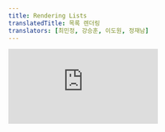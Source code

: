 ```yaml
---
title: Rendering Lists
translatedTitle: 목록 렌더링
translators: [최민정, 강승훈, 이도원, 정재남]
---
```


<iframe 
  style={{aspectRatio: 1.7778, width: '100%'}} 
  src="https://www.youtube.com/embed/playlist?list=PLjQV3hketAJkh6BEl0n4PDS_2fBd0cS9v&index=13"
  title="YouTube video player" 
  frameBorder="0" 
/>
<Intro>

You will often want to display multiple similar components from a collection of data. You can use the [JavaScript array methods](https://developer.mozilla.org/docs/Web/JavaScript/Reference/Global_Objects/Array#) to manipulate an array of data. On this page, you'll use [`filter()`](https://developer.mozilla.org/docs/Web/JavaScript/Reference/Global_Objects/Array/filter) and [`map()`](https://developer.mozilla.org/docs/Web/JavaScript/Reference/Global_Objects/Array/map) with React to filter and transform your array of data into an array of components.
<Trans>데이터 모음에서 유사한 컴포넌트를 여러 개 표시하고 싶을 때가 많습니다. [JavaScript 배열 메서드]((https://developer.mozilla.org/docs/Web/JavaScript/Reference/Global_Objects/Array#))를 사용해 데이터 배열을 조작할 수 있습니다. 이 페이지에서는 React에서 [`filter()`](https://developer.mozilla.org/docs/Web/JavaScript/Reference/Global_Objects/Array/filter)와 [`map()`](https://developer.mozilla.org/docs/Web/JavaScript/Reference/Global_Objects/Array/map)을 사용해 데이터 배열을 필터링하고 컴포넌트 배열로 변환하겠습니다.</Trans>
</Intro>

<YouWillLearn>

* How to render components from an array using JavaScript's `map()`
* How to render only specific components using JavaScript's `filter()`
* When and why to use React keys

<TransBlock> 
- JavaScript의 `map()`을 사용하여 배열에서 컴포넌트를 렌더링하는 방법
- JavaScript의 `filter()`를 사용해 특정 컴포넌트만 렌더링하는 방법
- React에서 key를 사용하는 경우와 그 이유
</TransBlock>

</YouWillLearn>

## Rendering data from arrays <Trans>배열에서 데이터 렌더링하기</Trans> {/*rendering-data-from-arrays*/}

Say that you have a list of content.
<Trans>다음과 같은 콘텐츠 목록이 있다고 가정해 보겠습니다.</Trans>
```js
<ul>
  <li>Creola Katherine Johnson: mathematician</li>
  <li>Mario José Molina-Pasquel Henríquez: chemist</li>
  <li>Mohammad Abdus Salam: physicist</li>
  <li>Percy Lavon Julian: chemist</li>
  <li>Subrahmanyan Chandrasekhar: astrophysicist</li>
</ul>
```

The only difference among those list items is their contents, their data. You will often need to show several instances of the same component using different data when building interfaces: from lists of comments to galleries of profile images. In these situations, you can store that data in JavaScript objects and arrays and use methods like [`map()`](https://developer.mozilla.org/en-US/docs/Web/JavaScript/Reference/Global_Objects/Array/map) and [`filter()`](https://developer.mozilla.org/docs/Web/JavaScript/Reference/Global_Objects/Array/filter) to render lists of components from them.
<Trans>이러한 목록 항목의 유일한 차이점은 콘텐츠, 즉,데이터입니다. 댓글 목록에서 프로필 이미지 갤러리에 이르기까지 인터페이스를 구축할 때 서로 다른 데이터를 사용하여 동일한 컴포넌트의 여러 인스턴스를 표시해야 하는 경우가 종종 있습니다. 이러한 상황에서는 해당 데이터를 JavaScript 객체와 배열에 저장하고 [`map()`](https://developer.mozilla.org/en-US/docs/Web/JavaScript/Reference/Global_Objects/Array/map) 및 [`filter()`](https://developer.mozilla.org/docs/Web/JavaScript/Reference/Global_Objects/Array/filter)와 같은 메서드를 사용하여 컴포넌트 목록을 렌더링할 수 있습니다.</Trans>

Here’s a short example of how to generate a list of items from an array:
<Trans>다음은 배열에서 항목 목록을 생성하는 방법에 대한 간단한 예시입니다: </Trans>

1. **Move** the data into an array: <br/>
<Trans>데이터를 배열로 **이동**합니다:</Trans>

```js
const people = [
  'Creola Katherine Johnson: mathematician',
  'Mario José Molina-Pasquel Henríquez: chemist',
  'Mohammad Abdus Salam: physicist',
  'Percy Lavon Julian: chemist',
  'Subrahmanyan Chandrasekhar: astrophysicist'
];
```

2. **Map** the `people` members into a new array of JSX nodes, `listItems`:
<Trans>`people` 멤버를 새로운 JSX 노드 배열인 `listItems`에 **매핑**합니다:</Trans>

```js
const listItems = people.map(person => <li>{person}</li>);
```

3. **Return** `listItems` from your component wrapped in a `<ul>`:
<Trans>컴포넌트에서 `<ul>`로 감싼 `listItems`를 **반환**합니다: </Trans>

```js
return <ul>{listItems}</ul>;
```

Here is the result:
<Trans>결과는 다음과 같습니다:</Trans>

<Sandpack>

```js
const people = [
  'Creola Katherine Johnson: mathematician',
  'Mario José Molina-Pasquel Henríquez: chemist',
  'Mohammad Abdus Salam: physicist',
  'Percy Lavon Julian: chemist',
  'Subrahmanyan Chandrasekhar: astrophysicist'
];

export default function List() {
  const listItems = people.map(person =>
    <li>{person}</li>
  );
  return <ul>{listItems}</ul>;
}
```

```css
li { margin-bottom: 10px; }
```

</Sandpack>

Notice the sandbox above displays a console error:
<Trans>위의 샌드박스에 콘솔 오류가 표시되는 것을 확인할 수 있습니다:</Trans>

<ConsoleBlock level="error">

Warning: Each child in a list should have a unique "key" prop.
<Trans>경고: 목록의 각 자식에는 고유한 "key" prop이 있어야 합니다.</Trans>

</ConsoleBlock>

You'll learn how to fix this error later on this page. Before we get to that, let's add some structure to your data.
<Trans>이 오류를 수정하는 방법은 이 페이지의 뒷부분에서 알아보겠습니다. 그 전에 데이터에 몇 가지 구조를 추가해 보겠습니다.</Trans>

## Filtering arrays of items<Trans>항목 배열 필터링하기</Trans> {/*filtering-arrays-of-items*/}

This data can be structured even more.
<Trans>이 데이터는 훨씬 더 구조화할 수 있습니다.</Trans>

```js
const people = [{
  id: 0,
  name: 'Creola Katherine Johnson',
  profession: 'mathematician',
}, {
  id: 1,
  name: 'Mario José Molina-Pasquel Henríquez',
  profession: 'chemist',
}, {
  id: 2,
  name: 'Mohammad Abdus Salam',
  profession: 'physicist',
}, {
  name: 'Percy Lavon Julian',
  profession: 'chemist',  
}, {
  name: 'Subrahmanyan Chandrasekhar',
  profession: 'astrophysicist',
}];
```

Let's say you want a way to only show people whose profession is `'chemist'`. You can use JavaScript's `filter()` method to return just those people. This method takes an array of items, passes them through a “test” (a function that returns `true` or `false`), and returns a new array of only those items that passed the test (returned `true`).
<Trans>profession이 `'chemist'`인 사람만 표시하는 방법을 원한다고 가정해 봅시다. JavaScript의 filter() 메서드를 사용하여 해당 사람들만 반환할 수 있습니다. 이 메서드는 항목 배열을 받아 "테스트"(`true` 또는 `false`를 반환하는 함수)를 통과한 후, 테스트를 통과한 항목만 포함된 새 배열을 반환합니다(`true` 반환).</Trans>

You only want the items where `profession` is `'chemist'`. The "test" function for this looks like `(person) => person.profession === 'chemist'`. Here's how to put it together:
<Trans>`profession`이 `'chemist'`인 항목만 원합니다. 이를 위한 "test" 함수는 `(person) => person.profession === 'chemist'`와 같습니다. 이를 조합하는 방법은 다음과 같습니다:</Trans>

1. **Create** a new array of just “chemist” people, `chemists`, by calling `filter()` on the `people` filtering by `person.profession === 'chemist'`:  
<Trans> `people`에서 `person.profession === 'chemist'` 조건으로 `filter()`를 호출하여, “chemist”만 있는 새로운 배열인 `chemists`를 생성합니다:</Trans>

```js
const chemists = people.filter(person =>
  person.profession === 'chemist'
);
```

2. Now **map** over `chemists`:  
<Trans>이제 `chemists` 위에 매핑합니다:</Trans>

```js {1,13}
const listItems = chemists.map(person =>
  <li>
     <img
       src={getImageUrl(person)}
       alt={person.name}
     />
     <p>
       <b>{person.name}:</b>
       {' ' + person.profession + ' '}
       known for {person.accomplishment}
     </p>
  </li>
);
```

3. Lastly, **return** the `listItems` from your component:  
<Trans>마지막으로 컴포넌트에서 `listItems`를 **반환**합니다:</Trans>

```js
return <ul>{listItems}</ul>;
```

<Sandpack>

```js src/App.js
import { people } from './data.js';
import { getImageUrl } from './utils.js';

export default function List() {
  const chemists = people.filter(person =>
    person.profession === 'chemist'
  );
  const listItems = chemists.map(person =>
    <li>
      <img
        src={getImageUrl(person)}
        alt={person.name}
      />
      <p>
        <b>{person.name}:</b>
        {' ' + person.profession + ' '}
        known for {person.accomplishment}
      </p>
    </li>
  );
  return <ul>{listItems}</ul>;
}
```

```js src/data.js
export const people = [{
  id: 0,
  name: 'Creola Katherine Johnson',
  profession: 'mathematician',
  accomplishment: 'spaceflight calculations',
  imageId: 'MK3eW3A'
}, {
  id: 1,
  name: 'Mario José Molina-Pasquel Henríquez',
  profession: 'chemist',
  accomplishment: 'discovery of Arctic ozone hole',
  imageId: 'mynHUSa'
}, {
  id: 2,
  name: 'Mohammad Abdus Salam',
  profession: 'physicist',
  accomplishment: 'electromagnetism theory',
  imageId: 'bE7W1ji'
}, {
  id: 3,
  name: 'Percy Lavon Julian',
  profession: 'chemist',
  accomplishment: 'pioneering cortisone drugs, steroids and birth control pills',
  imageId: 'IOjWm71'
}, {
  id: 4,
  name: 'Subrahmanyan Chandrasekhar',
  profession: 'astrophysicist',
  accomplishment: 'white dwarf star mass calculations',
  imageId: 'lrWQx8l'
}];
```

```js src/utils.js
export function getImageUrl(person) {
  return (
    'https://i.imgur.com/' +
    person.imageId +
    's.jpg'
  );
}
```

```css
ul { list-style-type: none; padding: 0px 10px; }
li { 
  margin-bottom: 10px; 
  display: grid; 
  grid-template-columns: auto 1fr;
  gap: 20px;
  align-items: center;
}
img { width: 100px; height: 100px; border-radius: 50%; }
```

</Sandpack>

<Pitfall>

Arrow functions implicitly return the expression right after `=>`, so you didn't need a `return` statement:
<Trans> 화살표 함수는 `=>` 바로 뒤에 표현식을 암시적으로 반환하므로 `return` 문이 필요하지 않습니다:</Trans>

```js
const listItems = chemists.map(person =>
  <li>...</li> // Implicit return!
);
```

However, **you must write `return` explicitly if your `=>` is followed by a `{` curly brace!**
<Trans>그러나 `=>` 뒤에 `{` 중괄호가 오는 경우 `return`을 명시적으로 작성해야 합니다.</Trans>

```js
const listItems = chemists.map(person => { // Curly brace
  return <li>...</li>;
});
```

Arrow functions containing `=> {` are said to have a ["block body".](https://developer.mozilla.org/en-US/docs/Web/JavaScript/Reference/Functions/Arrow_functions#function_body) They let you write more than a single line of code, but you *have to* write a `return` statement yourself. If you forget it, nothing gets returned!
<Trans> `=> {`가 포함된 화살표 함수는 ["블록 본문"](https://developer.mozilla.org/en-US/docs/Web/JavaScript/Reference/Functions/Arrow_functions#function_body)을 가져야 합니다. 이 경우 한 줄 이상의 코드를 작성할 수 있지만, *반드시* 직접 `return` 문을 작성해야 합니다. `return`을 잊으면 아무것도 반환되지 않습니다!</Trans>

</Pitfall>

## Keeping list items in order with `key`<Trans>`key`로 목록의 항목 순서 유지하기</Trans> {/*keeping-list-items-in-order-with-key*/}

Notice that all the sandboxes above show an error in the console:
<Trans>위의 모든 예제 샌드박스에서 콘솔에 오류가 표시되는 것에 주목해 봅시다:</Trans>

<ConsoleBlock level="error">

Warning: Each child in a list should have a unique "key" prop.
<Trans>경고: 목록의 각 자식에는 고유한 "key" prop이 있어야 합니다.</Trans>

</ConsoleBlock>

You need to give each array item a `key` -- a string or a number that uniquely identifies it among other items in that array:
<Trans> 각 배열 항목에는 해당 배열의 항목들 사이에서 고유하게 식별할 수 있는 문자열 또는 숫자인 `key`를 부여해야 합니다:</Trans>

```js
<li key={person.id}>...</li>
```

<Note>

JSX elements directly inside a `map()` call always need keys!
<Trans>`map()` 호출 내부의 JSX 요소에는 항상 key가 필요합니다!</Trans>

</Note>

Keys tell React which array item each component corresponds to, so that it can match them up later. This becomes important if your array items can move (e.g. due to sorting), get inserted, or get deleted. A well-chosen `key` helps React infer what exactly has happened, and make the correct updates to the DOM tree.
<Trans> `key`는 각 컴포넌트가 어떤 배열 항목에 해당하는지 React에 알려주어 나중에 매칭할 수 있도록 합니다. 이는 배열 항목이 (정렬 등으로 인해) 이동하거나, 삽입되거나, 삭제될 수 있는 경우 중요해집니다. 잘 만들어진 `key`는 React가 정확히 무슨 일이 일어났는지 추론하고 DOM 트리를 올바르게 업데이트하는 데 도움이 됩니다.</Trans>

Rather than generating keys on the fly, you should include them in your data:
<Trans>즉석에서 key를 생성하는 대신 데이터에 포함시켜야 합니다:</Trans>

<Sandpack>

```js src/App.js
import { people } from './data.js';
import { getImageUrl } from './utils.js';

export default function List() {
  const listItems = people.map(person =>
    <li key={person.id}>
      <img
        src={getImageUrl(person)}
        alt={person.name}
      />
      <p>
        <b>{person.name}</b>
          {' ' + person.profession + ' '}
          known for {person.accomplishment}
      </p>
    </li>
  );
  return <ul>{listItems}</ul>;
}
```

```js src/data.js active
export const people = [{
  id: 0, // Used in JSX as a key
  name: 'Creola Katherine Johnson',
  profession: 'mathematician',
  accomplishment: 'spaceflight calculations',
  imageId: 'MK3eW3A'
}, {
  id: 1, // Used in JSX as a key
  name: 'Mario José Molina-Pasquel Henríquez',
  profession: 'chemist',
  accomplishment: 'discovery of Arctic ozone hole',
  imageId: 'mynHUSa'
}, {
  id: 2, // Used in JSX as a key
  name: 'Mohammad Abdus Salam',
  profession: 'physicist',
  accomplishment: 'electromagnetism theory',
  imageId: 'bE7W1ji'
}, {
  id: 3, // Used in JSX as a key
  name: 'Percy Lavon Julian',
  profession: 'chemist',
  accomplishment: 'pioneering cortisone drugs, steroids and birth control pills',
  imageId: 'IOjWm71'
}, {
  id: 4, // Used in JSX as a key
  name: 'Subrahmanyan Chandrasekhar',
  profession: 'astrophysicist',
  accomplishment: 'white dwarf star mass calculations',
  imageId: 'lrWQx8l'
}];
```

```js src/utils.js
export function getImageUrl(person) {
  return (
    'https://i.imgur.com/' +
    person.imageId +
    's.jpg'
  );
}
```

```css
ul { list-style-type: none; padding: 0px 10px; }
li { 
  margin-bottom: 10px; 
  display: grid; 
  grid-template-columns: auto 1fr;
  gap: 20px;
  align-items: center;
}
img { width: 100px; height: 100px; border-radius: 50%; }
```

</Sandpack>

<DeepDive>

#### Displaying several DOM nodes for each list item <Trans>목록의 각 항목에 여러 개의 DOM 노드 표시하기</Trans> {/*displaying-several-dom-nodes-for-each-list-item*/}

What do you do when each item needs to render not one, but several DOM nodes?
<Trans>각 항목이 하나가 아니라 여러 개의 DOM 노드를 렌더링해야 할 때는 어떻게 해야 할까요?</Trans>

The short [`<>...</>` Fragment](/reference/react/Fragment) syntax won't let you pass a key, so you need to either group them into a single `<div>`, or use the slightly longer and [more explicit `<Fragment>` syntax:](/reference/react/Fragment#rendering-a-list-of-fragments)
<Trans> 짧은 [`<>...</>` Fragment](/reference/react/Fragment) 구문으로는 key를 전달할 수 없으므로 단일 `<div>`로 그룹화하거나, 약간 더 길고 [더 명시적인 `<Fragment>` 구문](/reference/react/Fragment#rendering-a-list-of-fragments)을 사용해야 합니다:</Trans>

```js
import { Fragment } from 'react';

// ...

const listItems = people.map(person =>
  <Fragment key={person.id}>
    <h1>{person.name}</h1>
    <p>{person.bio}</p>
  </Fragment>
);
```

Fragments disappear from the DOM, so this will produce a flat list of `<h1>`, `<p>`, `<h1>`, `<p>`, and so on.
<Trans>Fragment는 DOM에서 사라지므로, 이렇게 하면 `<h1>`, `<p>`, `<h1>`, `<p>` 등의 1차원 목록이 생성됩니다.</Trans>

</DeepDive>

### Where to get your `key`<Trans>`key`를 얻을 수 있는 곳</Trans> {/*where-to-get-your-key*/}

Different sources of data provide different sources of keys:
<Trans>데이터 소스에 따라 서로 다른 key 소스를 제공합니다:</Trans>

* **Data from a database:** If your data is coming from a database, you can use the database keys/IDs, which are unique by nature.
* **Locally generated data:** If your data is generated and persisted locally (e.g. notes in a note-taking app), use an incrementing counter, [`crypto.randomUUID()`](https://developer.mozilla.org/en-US/docs/Web/API/Crypto/randomUUID) or a package like [`uuid`](https://www.npmjs.com/package/uuid) when creating items.

<TransBlock>
- **데이터베이스의 데이터:** 데이터베이스에서 데이터를 가져오는 경우, 고유한 데이터베이스 key/ID를 사용할 수 있습니다.
- **로컬에서 생성된 데이터:** 데이터가 로컬에서 생성되고 유지되는 경우(예: 메모 작성 앱의 메모), 항목을 만들 때 증분 카운터, [`crypto.randomUUID()`](https://developer.mozilla.org/en-US/docs/Web/API/Crypto/randomUUID) 또는 [`uuid`](https://www.npmjs.com/package/uuid)와 같은 패키지를 사용하세요.
</TransBlock>

### Rules of keys  <Trans>Key 규칙</Trans> {/*rules-of-keys*/}

* **Keys must be unique among siblings.** However, it’s okay to use the same keys for JSX nodes in _different_ arrays.
* **Keys must not change** or that defeats their purpose! Don't generate them while rendering.

<TransBlock>
- **key는 형제간에 고유해야 합니다.** *다른* 배열의 JSX 노드에는 동일한 key를 사용해도 괜찮습니다.
- **key가 변경되지 않아야 합니다.** 그렇지 않으면 목적에 어긋나게 됩니다! 렌더링 중에는 생성하지 마세요.
</TransBlock>

### Why does React need keys? <Trans>React에 key가 필요한 이유는 무엇일까요?</Trans> {/*why-does-react-need-keys*/}

Imagine that files on your desktop didn't have names. Instead, you'd refer to them by their order -- the first file, the second file, and so on. You could get used to it, but once you delete a file, it would get confusing. The second file would become the first file, the third file would be the second file, and so on.
<Trans>데스크톱의 파일에 이름이 없다고 상상해 봅시다. 파일 이름 대신 첫 번째 파일, 두 번째 파일 등의 순서로 파일을 참조할 것입니다. 물론 익숙해질 수도 있지만, 파일을 삭제하면 혼란스러워질 수도 있습니다. 두 번째 파일이 첫 번째 파일이 되고, 세 번째 파일이 두 번째 파일이 되는 식으로 말이죠.</Trans>

File names in a folder and JSX keys in an array serve a similar purpose. They let us uniquely identify an item between its siblings. A well-chosen key provides more information than the position within the array. Even if the _position_ changes due to reordering, the `key` lets React identify the item throughout its lifetime.
<Trans>폴더의 파일 이름과 배열의 JSX key는 비슷한 역할을 합니다. key를 사용하면 형제 항목 사이에서 특정 항목을 고유하게 식별할 수 있습니다. 잘 선택한 key는 배열 내 위치보다 더 많은 정보를 제공합니다. 만약 재정렬로 인해 어떤 항목의 *위치*가 변경되더라도, 해당 항목이 사라지지 않는 한, React는 `key`를 통해 그 항목을 식별할 수 있습니다.</Trans>

<Pitfall>

You might be tempted to use an item's index in the array as its key. In fact, that's what React will use if you don't specify a `key` at all. But the order in which you render items will change over time if an item is inserted, deleted, or if the array gets reordered. Index as a key often leads to subtle and confusing bugs.
<Trans>배열에서 항목의 인덱스를 key로 사용하고 싶을 수도 있습니다. 사실 여러분이 `key`를 지정하지 않으면, React는 인덱스를 key로 사용합니다. 그러나 여러분이 렌더링한 항목의 순서는 새 항목이 삽입되거나, 삭제되거나, 배열의 순서가 바뀌는 등에 따라 변경될 수 있습니다. 인덱스를 key로 사용하면 종종 미묘하고 혼란스러운 버그가 발생합니다.</Trans>

Similarly, do not generate keys on the fly, e.g. with `key={Math.random()}`. This will cause keys to never match up between renders, leading to all your components and DOM being recreated every time. Not only is this slow, but it will also lose any user input inside the list items. Instead, use a stable ID based on the data.
<Trans>마찬가지로 `key={Math.random()}`과 같이 즉석에서 key를 생성하지 마세요. 이렇게 하면 렌더링될 때마다 key가 일치하지 않아 매번 모든 컴포넌트와 DOM이 다시 생성됩니다. 속도가 느려질 뿐만 아니라 목록 항목 내부의 사용자 입력도 손실됩니다. 대신 데이터에 기반한 안정적인 ID를 사용하세요.</Trans>

Note that your components won't receive `key` as a prop. It's only used as a hint by React itself. If your component needs an ID, you have to pass it as a separate prop: `<Profile key={id} userId={id} />`.
<Trans>컴포넌트는 `key`를 prop으로 받지 않는다는 점에 유의하세요. React 자체에서 힌트로만 사용됩니다. 컴포넌트에 ID가 필요한 경우 별도의 프로퍼티로 전달해야 합니다: `<Profile key={id} userId={id} />`.</Trans>

</Pitfall>

<Recap>

On this page you learned:
<Trans>이 페이지에서는 이런걸 학습했습니다:</Trans>

* How to move data out of components and into data structures like arrays and objects.
* How to generate sets of similar components with JavaScript's `map()`.
* How to create arrays of filtered items with JavaScript's `filter()`.
* Why and how to set `key` on each component in a collection so React can keep track of each of them even if their position or data changes.

<TransBlock>
- 데이터를 컴포넌트에서 배열이나 객체와 같은 데이터 구조로 이동하는 방법.
- JavaScript의 `map()`을 사용하여 비슷한 컴포넌트 집합을 생성하는 방법.
- JavaScript의 `filter()`를 사용하여 필터링된 항목의 배열을 만드는 방법.
- 컬렉션의 각 컴포넌트에 `key`를 설정해 위치나 데이터가 변경되더라도 React가 각 컴포넌트를 추적할 수 있도록 하는 이유와 방법.
</TransBlock>

</Recap>



<Challenges>

#### Splitting a list in two <Trans>목록을 둘로 나누세요</Trans> {/*splitting-a-list-in-two*/}

This example shows a list of all people.
<Trans>이 예제는 모든 사람의 목록을 보여주고 있습니다.</Trans>

Change it to show two separate lists one after another: **Chemists** and **Everyone Else.** Like previously, you can determine whether a person is a chemist by checking if `person.profession === 'chemist'`.
<Trans>이를 **Chemists** 목록과 **그밖의 모든 사람** 목록으로 나누어 순서대로 표시하도록 변경하세요. 이전과 마찬가지로 `person.profession === 'chemist'`인지 확인함으로써 어떤 사람이 `chemist`인지 여부를 결정할 수 있을 것입니다.</Trans>

<Sandpack>

```js src/App.js
import { people } from './data.js';
import { getImageUrl } from './utils.js';

export default function List() {
  const listItems = people.map(person =>
    <li key={person.id}>
      <img
        src={getImageUrl(person)}
        alt={person.name}
      />
      <p>
        <b>{person.name}:</b>
        {' ' + person.profession + ' '}
        known for {person.accomplishment}
      </p>
    </li>
  );
  return (
    <article>
      <h1>Scientists</h1>
      <ul>{listItems}</ul>
    </article>
  );
}
```

```js src/data.js
export const people = [{
  id: 0,
  name: 'Creola Katherine Johnson',
  profession: 'mathematician',
  accomplishment: 'spaceflight calculations',
  imageId: 'MK3eW3A'
}, {
  id: 1,
  name: 'Mario José Molina-Pasquel Henríquez',
  profession: 'chemist',
  accomplishment: 'discovery of Arctic ozone hole',
  imageId: 'mynHUSa'
}, {
  id: 2,
  name: 'Mohammad Abdus Salam',
  profession: 'physicist',
  accomplishment: 'electromagnetism theory',
  imageId: 'bE7W1ji'
}, {
  id: 3,
  name: 'Percy Lavon Julian',
  profession: 'chemist',
  accomplishment: 'pioneering cortisone drugs, steroids and birth control pills',
  imageId: 'IOjWm71'
}, {
  id: 4,
  name: 'Subrahmanyan Chandrasekhar',
  profession: 'astrophysicist',
  accomplishment: 'white dwarf star mass calculations',
  imageId: 'lrWQx8l'
}];
```

```js src/utils.js
export function getImageUrl(person) {
  return (
    'https://i.imgur.com/' +
    person.imageId +
    's.jpg'
  );
}
```

```css
ul { list-style-type: none; padding: 0px 10px; }
li {
  margin-bottom: 10px;
  display: grid;
  grid-template-columns: auto 1fr;
  gap: 20px;
  align-items: center;
}
img { width: 100px; height: 100px; border-radius: 50%; }
```

</Sandpack>

<Solution>

You could use `filter()` twice, creating two separate arrays, and then `map` over both of them:
<Trans>`filter()`를 두 번 사용하여 두 개의 개별 배열을 만든 다음, 두 배열에 모두 `매핑`할 수 있습니다:</Trans>

<Sandpack>

```js src/App.js
import { people } from './data.js';
import { getImageUrl } from './utils.js';

export default function List() {
  const chemists = people.filter(person =>
    person.profession === 'chemist'
  );
  const everyoneElse = people.filter(person =>
    person.profession !== 'chemist'
  );
  return (
    <article>
      <h1>Scientists</h1>
      <h2>Chemists</h2>
      <ul>
        {chemists.map(person =>
          <li key={person.id}>
            <img
              src={getImageUrl(person)}
              alt={person.name}
            />
            <p>
              <b>{person.name}:</b>
              {' ' + person.profession + ' '}
              known for {person.accomplishment}
            </p>
          </li>
        )}
      </ul>
      <h2>Everyone Else</h2>
      <ul>
        {everyoneElse.map(person =>
          <li key={person.id}>
            <img
              src={getImageUrl(person)}
              alt={person.name}
            />
            <p>
              <b>{person.name}:</b>
              {' ' + person.profession + ' '}
              known for {person.accomplishment}
            </p>
          </li>
        )}
      </ul>
    </article>
  );
}
```

```js src/data.js
export const people = [{
  id: 0,
  name: 'Creola Katherine Johnson',
  profession: 'mathematician',
  accomplishment: 'spaceflight calculations',
  imageId: 'MK3eW3A'
}, {
  id: 1,
  name: 'Mario José Molina-Pasquel Henríquez',
  profession: 'chemist',
  accomplishment: 'discovery of Arctic ozone hole',
  imageId: 'mynHUSa'
}, {
  id: 2,
  name: 'Mohammad Abdus Salam',
  profession: 'physicist',
  accomplishment: 'electromagnetism theory',
  imageId: 'bE7W1ji'
}, {
  id: 3,
  name: 'Percy Lavon Julian',
  profession: 'chemist',
  accomplishment: 'pioneering cortisone drugs, steroids and birth control pills',
  imageId: 'IOjWm71'
}, {
  id: 4,
  name: 'Subrahmanyan Chandrasekhar',
  profession: 'astrophysicist',
  accomplishment: 'white dwarf star mass calculations',
  imageId: 'lrWQx8l'
}];
```

```js src/utils.js
export function getImageUrl(person) {
  return (
    'https://i.imgur.com/' +
    person.imageId +
    's.jpg'
  );
}
```

```css
ul { list-style-type: none; padding: 0px 10px; }
li {
  margin-bottom: 10px;
  display: grid;
  grid-template-columns: auto 1fr;
  gap: 20px;
  align-items: center;
}
img { width: 100px; height: 100px; border-radius: 50%; }
```

</Sandpack>

In this solution, the `map` calls are placed directly inline into the parent `<ul>` elements, but you could introduce variables for them if you find that more readable.
<Trans>이 솔루션에서는 `map` 호출이 상위 `<ul>` 요소에 직접 인라인으로 배치되지만, 가독성이 더 좋다고 판단되면 변수를 도입할 수 있습니다.</Trans>

There is still a bit duplication between the rendered lists. You can go further and extract the repetitive parts into a `<ListSection>` component:
<Trans>렌더링된 목록 사이에는 여전히 약간의 중복이 있습니다. 더 나아가 반복되는 부분을 `<ListSection>` 컴포넌트로 추출할 수 있습니다:</Trans>

<Sandpack>

```js src/App.js
import { people } from './data.js';
import { getImageUrl } from './utils.js';

function ListSection({ title, people }) {
  return (
    <>
      <h2>{title}</h2>
      <ul>
        {people.map(person =>
          <li key={person.id}>
            <img
              src={getImageUrl(person)}
              alt={person.name}
            />
            <p>
              <b>{person.name}:</b>
              {' ' + person.profession + ' '}
              known for {person.accomplishment}
            </p>
          </li>
        )}
      </ul>
    </>
  );
}

export default function List() {
  const chemists = people.filter(person =>
    person.profession === 'chemist'
  );
  const everyoneElse = people.filter(person =>
    person.profession !== 'chemist'
  );
  return (
    <article>
      <h1>Scientists</h1>
      <ListSection
        title="Chemists"
        people={chemists}
      />
      <ListSection
        title="Everyone Else"
        people={everyoneElse}
      />
    </article>
  );
}
```

```js src/data.js
export const people = [{
  id: 0,
  name: 'Creola Katherine Johnson',
  profession: 'mathematician',
  accomplishment: 'spaceflight calculations',
  imageId: 'MK3eW3A'
}, {
  id: 1,
  name: 'Mario José Molina-Pasquel Henríquez',
  profession: 'chemist',
  accomplishment: 'discovery of Arctic ozone hole',
  imageId: 'mynHUSa'
}, {
  id: 2,
  name: 'Mohammad Abdus Salam',
  profession: 'physicist',
  accomplishment: 'electromagnetism theory',
  imageId: 'bE7W1ji'
}, {
  id: 3,
  name: 'Percy Lavon Julian',
  profession: 'chemist',
  accomplishment: 'pioneering cortisone drugs, steroids and birth control pills',
  imageId: 'IOjWm71'
}, {
  id: 4,
  name: 'Subrahmanyan Chandrasekhar',
  profession: 'astrophysicist',
  accomplishment: 'white dwarf star mass calculations',
  imageId: 'lrWQx8l'
}];
```

```js src/utils.js
export function getImageUrl(person) {
  return (
    'https://i.imgur.com/' +
    person.imageId +
    's.jpg'
  );
}
```

```css
ul { list-style-type: none; padding: 0px 10px; }
li {
  margin-bottom: 10px;
  display: grid;
  grid-template-columns: auto 1fr;
  gap: 20px;
  align-items: center;
}
img { width: 100px; height: 100px; border-radius: 50%; }
```

</Sandpack>

A very attentive reader might notice that with two `filter` calls, we check each person's profession twice. Checking a property is very fast, so in this example it's fine. If your logic was more expensive than that, you could replace the `filter` calls with a loop that manually constructs the arrays and checks each person once.
<Trans>세심한 독자라면 두 번의 `filter` 호출을 통해 각 사람의 직업을 두 번 확인한다는 사실을 알아차릴 수 있습니다. 프로퍼티 확인은 매우 빠르기 때문에 이 예제에서는 괜찮습니다. 로직이 이보다 더 비싸다면 `filter` 호출을 수동으로 배열을 구성하고 각 사람을 한 번씩 확인하는 반복문으로 대체할 수 있습니다.</Trans>

In fact, if `people` never change, you could move this code out of your component. From React's perspective, all that matters is that you give it an array of JSX nodes in the end. It doesn't care how you produce that array:
<Trans>사실, `people`이 절대 변하지 않는다면 이 코드를 컴포넌트 밖으로 옮길 수 있습니다. React의 관점에서, 중요한 것은 결국 JSX 노드 배열을 제공한다는 것입니다. 그 배열을 어떻게 생성하는지는 중요하지 않습니다:</Trans>

<Sandpack>

```js src/App.js
import { people } from './data.js';
import { getImageUrl } from './utils.js';

let chemists = [];
let everyoneElse = [];
people.forEach(person => {
  if (person.profession === 'chemist') {
    chemists.push(person);
  } else {
    everyoneElse.push(person);
  }
});

function ListSection({ title, people }) {
  return (
    <>
      <h2>{title}</h2>
      <ul>
        {people.map(person =>
          <li key={person.id}>
            <img
              src={getImageUrl(person)}
              alt={person.name}
            />
            <p>
              <b>{person.name}:</b>
              {' ' + person.profession + ' '}
              known for {person.accomplishment}
            </p>
          </li>
        )}
      </ul>
    </>
  );
}

export default function List() {
  return (
    <article>
      <h1>Scientists</h1>
      <ListSection
        title="Chemists"
        people={chemists}
      />
      <ListSection
        title="Everyone Else"
        people={everyoneElse}
      />
    </article>
  );
}
```

```js src/data.js
export const people = [{
  id: 0,
  name: 'Creola Katherine Johnson',
  profession: 'mathematician',
  accomplishment: 'spaceflight calculations',
  imageId: 'MK3eW3A'
}, {
  id: 1,
  name: 'Mario José Molina-Pasquel Henríquez',
  profession: 'chemist',
  accomplishment: 'discovery of Arctic ozone hole',
  imageId: 'mynHUSa'
}, {
  id: 2,
  name: 'Mohammad Abdus Salam',
  profession: 'physicist',
  accomplishment: 'electromagnetism theory',
  imageId: 'bE7W1ji'
}, {
  id: 3,
  name: 'Percy Lavon Julian',
  profession: 'chemist',
  accomplishment: 'pioneering cortisone drugs, steroids and birth control pills',
  imageId: 'IOjWm71'
}, {
  id: 4,
  name: 'Subrahmanyan Chandrasekhar',
  profession: 'astrophysicist',
  accomplishment: 'white dwarf star mass calculations',
  imageId: 'lrWQx8l'
}];
```

```js src/utils.js
export function getImageUrl(person) {
  return (
    'https://i.imgur.com/' +
    person.imageId +
    's.jpg'
  );
}
```

```css
ul { list-style-type: none; padding: 0px 10px; }
li {
  margin-bottom: 10px;
  display: grid;
  grid-template-columns: auto 1fr;
  gap: 20px;
  align-items: center;
}
img { width: 100px; height: 100px; border-radius: 50%; }
```

</Sandpack>

</Solution>

#### Nested lists in one component <Trans>중첩 목록</Trans> {/*nested-lists-in-one-component*/}

Make a list of recipes from this array! For each recipe in the array, display its name as an `<h2>` and list its ingredients in a `<ul>`.
<Trans>이 배열에서 레시피 목록을 만드세요! 배열의 각 레시피에 대해 이름을 `<h2>`로 표시하고, `<ul>`에 재료를 나열하세요.</Trans>

<Hint>
This will require nesting two different `map` calls.
<Trans>이렇게 하려면 서로 다른 두 개의 `map` 호출을 중첩해야 합니다.</Trans>
</Hint>

<Sandpack>

```js src/App.js
import { recipes } from './data.js';

export default function RecipeList() {
  return (
    <div>
      <h1>Recipes</h1>
    </div>
  );
}
```

```js src/data.js
export const recipes = [{
  id: 'greek-salad',
  name: 'Greek Salad',
  ingredients: ['tomatoes', 'cucumber', 'onion', 'olives', 'feta']
}, {
  id: 'hawaiian-pizza',
  name: 'Hawaiian Pizza',
  ingredients: ['pizza crust', 'pizza sauce', 'mozzarella', 'ham', 'pineapple']
}, {
  id: 'hummus',
  name: 'Hummus',
  ingredients: ['chickpeas', 'olive oil', 'garlic cloves', 'lemon', 'tahini']
}];
```

</Sandpack>

<Solution>

Here is one way you could go about it:
<Trans>한 가지 방법은 다음과 같습니다:</Trans>

<Sandpack>

```js src/App.js
import { recipes } from './data.js';

export default function RecipeList() {
  return (
    <div>
      <h1>Recipes</h1>
      {recipes.map(recipe =>
        <div key={recipe.id}>
          <h2>{recipe.name}</h2>
          <ul>
            {recipe.ingredients.map(ingredient =>
              <li key={ingredient}>
                {ingredient}
              </li>
            )}
          </ul>
        </div>
      )}
    </div>
  );
}
```

```js src/data.js
export const recipes = [{
  id: 'greek-salad',
  name: 'Greek Salad',
  ingredients: ['tomatoes', 'cucumber', 'onion', 'olives', 'feta']
}, {
  id: 'hawaiian-pizza',
  name: 'Hawaiian Pizza',
  ingredients: ['pizza crust', 'pizza sauce', 'mozzarella', 'ham', 'pineapple']
}, {
  id: 'hummus',
  name: 'Hummus',
  ingredients: ['chickpeas', 'olive oil', 'garlic cloves', 'lemon', 'tahini']
}];
```

</Sandpack>

Each of the `recipes` already includes an `id` field, so that's what the outer loop uses for its `key`. There is no ID you could use to loop over ingredients. However, it's reasonable to assume that the same ingredient won't be listed twice within the same recipe, so its name can serve as a `key`. Alternatively, you could change the data structure to add IDs, or use index as a `key` (with the caveat that you can't safely reorder ingredients).
<Trans>각 `recipes`에는 이미 `id` 필드가 포함되어 있으므로, 외부 루프가 `key`로 사용하는 것이 바로 이 필드입니다. 재료를 반복하는 데 사용할 수 있는 ID는 없습니다. 그러나 같은 재료가 같은 레시피에 두 번 나열되지 않는다고 가정하면 그 이름을 `key`로 사용할 수 있습니다. 또는 데이터 구조를 변경하여 ID를 추가하거나 인덱스를 `key`로 사용할 수 있습니다(단, 재료 순서를 안전하게 바꿀 수 없다는 점에 유의하세요).</Trans>

</Solution>

#### Extracting a list item component <Trans>목록 항목 컴포넌트 추출하기</Trans> {/*extracting-a-list-item-component*/}

This `RecipeList` component contains two nested `map` calls. To simplify it, extract a `Recipe` component from it which will accept `id`, `name`, and `ingredients` props. Where do you place the outer `key` and why?
<Trans>이 `RecipeList` 컴포넌트에는 두 개의 중첩된 `map` 호출이 포함되어 있습니다. 이를 단순화하기 위해 `id`, `name`, `ingredients` props를 허용하는 `Recipe` 컴포넌트를 추출하세요. 외부 `key`를 어디에 배치할 것이며 그 이유는 무엇인가요?</Trans>

<Sandpack>

```js src/App.js
import { recipes } from './data.js';

export default function RecipeList() {
  return (
    <div>
      <h1>Recipes</h1>
      {recipes.map(recipe =>
        <div key={recipe.id}>
          <h2>{recipe.name}</h2>
          <ul>
            {recipe.ingredients.map(ingredient =>
              <li key={ingredient}>
                {ingredient}
              </li>
            )}
          </ul>
        </div>
      )}
    </div>
  );
}
```

```js src/data.js
export const recipes = [{
  id: 'greek-salad',
  name: 'Greek Salad',
  ingredients: ['tomatoes', 'cucumber', 'onion', 'olives', 'feta']
}, {
  id: 'hawaiian-pizza',
  name: 'Hawaiian Pizza',
  ingredients: ['pizza crust', 'pizza sauce', 'mozzarella', 'ham', 'pineapple']
}, {
  id: 'hummus',
  name: 'Hummus',
  ingredients: ['chickpeas', 'olive oil', 'garlic cloves', 'lemon', 'tahini']
}];
```

</Sandpack>

<Solution>

You can copy-paste the JSX from the outer `map` into a new `Recipe` component and return that JSX. Then you can change `recipe.name` to `name`, `recipe.id` to `id`, and so on, and pass them as props to the `Recipe`:
<Trans>외부 `map`의 JSX를 새 `Recipe` 컴포넌트에 복사하여 붙여넣고 해당 JSX를 반환할 수 있습니다. 그런 다음 `recipe.name`을 `name`으로, `recipe.id`를 `id`로 변경하는 등의 작업을 수행하여 `Recipe`에 props로 전달할 수 있습니다:</Trans>

<Sandpack>

```js
import { recipes } from './data.js';

function Recipe({ id, name, ingredients }) {
  return (
    <div>
      <h2>{name}</h2>
      <ul>
        {ingredients.map(ingredient =>
          <li key={ingredient}>
            {ingredient}
          </li>
        )}
      </ul>
    </div>
  );
}

export default function RecipeList() {
  return (
    <div>
      <h1>Recipes</h1>
      {recipes.map(recipe =>
        <Recipe {...recipe} key={recipe.id} />
      )}
    </div>
  );
}
```

```js src/data.js
export const recipes = [{
  id: 'greek-salad',
  name: 'Greek Salad',
  ingredients: ['tomatoes', 'cucumber', 'onion', 'olives', 'feta']
}, {
  id: 'hawaiian-pizza',
  name: 'Hawaiian Pizza',
  ingredients: ['pizza crust', 'pizza sauce', 'mozzarella', 'ham', 'pineapple']
}, {
  id: 'hummus',
  name: 'Hummus',
  ingredients: ['chickpeas', 'olive oil', 'garlic cloves', 'lemon', 'tahini']
}];
```

</Sandpack>

Here, `<Recipe {...recipe} key={recipe.id} />` is a syntax shortcut saying "pass all properties of the `recipe` object as props to the `Recipe` component". You could also write each prop explicitly: `<Recipe id={recipe.id} name={recipe.name} ingredients={recipe.ingredients} key={recipe.id} />`.
<Trans>여기서 `<Recipe {...recipe} key={recipe.id} />`는 " `recipe` 객체의 모든 속성을 `Recipe` 컴포넌트에 props로 전달 " 하는 구문 바로 가기입니다. 각 prop을 명시적으로 작성할 수도 있습니다:  `<Recipe id={recipe.id} name={recipe.name} ingredients={recipe.ingredients} key={recipe.id} />`.</Trans>

**Note that the `key` is specified on the `<Recipe>` itself rather than on the root `<div>` returned from `Recipe`.** This is because this `key` is needed directly within the context of the surrounding array. Previously, you had an array of `<div>`s so each of them needed a `key`, but now you have an array of `<Recipe>`s. In other words, when you extract a component, don't forget to leave the `key` outside the JSX you copy and paste.
<Trans>**`key`는 `Recipe`에서 반환된 루트 `<div>`가 아닌 `<Recipe>` 자체에 지정된다는 점에 유의하세요.** 이것은 이 `key`가 주변 배열의 문맥에서 직접 필요하기 때문입니다. 이전에는 `<div>`의 배열이 있었으므로 각각에 `key`가 필요했지만 이제 `<Recipe>`의 배열이 있습니다. 다시 말해, component를 추출할 때, 복사하여 붙여 넣은 JSX 외부에 `key`를 두지 않도록 주의하세요.</Trans>

</Solution>

#### List with a separator <Trans>구분자가 있는 목록</Trans> {/*list-with-a-separator*/}

This example renders a famous haiku by Tachibana Hokushi, with each line wrapped in a `<p>` tag. Your job is to insert an `<hr />` separator between each paragraph. Your resulting structure should look like this:
<Trans>이 예제는 Tachibana Hokushi의 유명한 하이쿠를 렌더링하며, 각 줄은 `<p>`태그로 감싸져 있습니다. 각 단락 사이에 `<hr />` 구분자를 삽입하세요. 결과 구조는 다음과 같아야 합니다:</Trans>

```js
<article>
  <p>I write, erase, rewrite</p>
  <hr />
  <p>Erase again, and then</p>
  <hr />
  <p>A poppy blooms.</p>
</article>
```

A haiku only contains three lines, but your solution should work with any number of lines. Note that `<hr />` elements only appear *between* the `<p>` elements, not in the beginning or the end!
<Trans>원래 하이쿠는 세 줄로만 구성되어 있지만, 여러분의 답안에는 몇 줄이 되든 상관 없습니다. `<hr />` 요소는 각 `<p>` 요소 사이에만 표시되며, 시작과 끝에는 표시되지 않는다는 점에 유의하세요!</Trans>

<Sandpack>

```js
const poem = {
  lines: [
    'I write, erase, rewrite',
    'Erase again, and then',
    'A poppy blooms.'
  ]
};

export default function Poem() {
  return (
    <article>
      {poem.lines.map((line, index) =>
        <p key={index}>
          {line}
        </p>
      )}
    </article>
  );
}
```

```css
body {
  text-align: center;
}
p {
  font-family: Georgia, serif;
  font-size: 20px;
  font-style: italic;
}
hr {
  margin: 0 120px 0 120px;
  border: 1px dashed #45c3d8;
}
```

</Sandpack>

(This is a rare case where index as a key is acceptable because a poem's lines will never reorder.)
<Trans> (이 예제는 드문 케이스로, 시의 행은 절대 순서가 바뀌지 않을 것이기 때문에 인덱스를 key로 사용해도 괜찮습니다.)</Trans>

<Hint>
You'll either need to convert `map` to a manual loop, or use a Fragment.
<Trans>`map`을 수동 반복문으로 변환하거나 Fragment를 사용해야 합니다.</Trans>
</Hint>

<Solution>

You can write a manual loop, inserting `<hr />` and `<p>...</p>` into the output array as you go:
<Trans>`<hr />` 및 `<p>...</p>`를 출력 배열에 삽입하여 수동 반복문을 작성할 수 있습니다:</Trans>

<Sandpack>

```js
const poem = {
  lines: [
    'I write, erase, rewrite',
    'Erase again, and then',
    'A poppy blooms.'
  ]
};

export default function Poem() {
  let output = [];

  // Fill the output array
  poem.lines.forEach((line, i) => {
    output.push(
      <hr key={i + '-separator'} />
    );
    output.push(
      <p key={i + '-text'}>
        {line}
      </p>
    );
  });
  // Remove the first <hr />
  output.shift();

  return (
    <article>
      {output}
    </article>
  );
}
```

```css
body {
  text-align: center;
}
p {
  font-family: Georgia, serif;
  font-size: 20px;
  font-style: italic;
}
hr {
  margin: 0 120px 0 120px;
  border: 1px dashed #45c3d8;
}
```

</Sandpack>

Using the original line index as a `key` doesn't work anymore because each separator and paragraph are now in the same array. However, you can give each of them a distinct key using a suffix, e.g. `key={i + '-text'}`.
<Trans>각 구분 기호와 단락이 이제 동일한 배열에 있기 때문에 원래 줄 인덱스를 `key`로 사용하는 것은 더 이상 작동하지 않습니다. 그러나 접미사를 사용(예를 들어, `key={i + '-text'}`) 하여 각각 고유한 key를 부여할 수 있습니다. .</Trans>

Alternatively, you could render a collection of Fragments which contain `<hr />` and `<p>...</p>`. However, the `<>...</>` shorthand syntax doesn't support passing keys, so you'd have to write `<Fragment>` explicitly:
<Trans>또는 `<hr />` 및 `<p>...</p>`를 포함하는 Fragments 컬렉션을 렌더링할 수 있습니다. 그러나 `<>...</>` 단축 구문은 key 전달을 지원하지 않으므로 `<Fragment>`를 명시적으로 작성해야 합니다.</Trans>

<Sandpack>

```js
import { Fragment } from 'react';

const poem = {
  lines: [
    'I write, erase, rewrite',
    'Erase again, and then',
    'A poppy blooms.'
  ]
};

export default function Poem() {
  return (
    <article>
      {poem.lines.map((line, i) =>
        <Fragment key={i}>
          {i > 0 && <hr />}
          <p>{line}</p>
        </Fragment>
      )}
    </article>
  );
}
```

```css
body {
  text-align: center;
}
p {
  font-family: Georgia, serif;
  font-size: 20px;
  font-style: italic;
}
hr {
  margin: 0 120px 0 120px;
  border: 1px dashed #45c3d8;
}
```

</Sandpack>

Remember, Fragments (often written as `<> </>`) let you group JSX nodes without adding extra `<div>`s!
<Trans>기억하세요, Fragments (종종 `<> </>`로 작성됨)를 사용하면 추가 `<div>`를 추가하지 않고도 JSX 노드를 그룹화할 수 있습니다!</Trans>

</Solution>

</Challenges>
